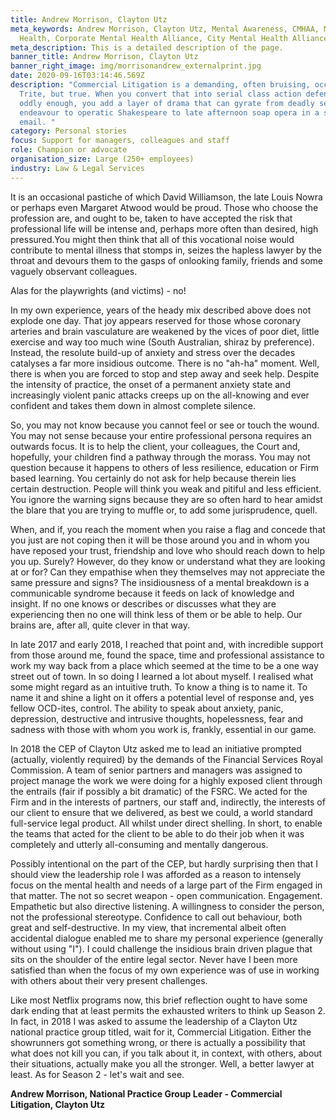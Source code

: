 ```yaml
---
title: Andrew Morrison, Clayton Utz
meta_keywords: Andrew Morrison, Clayton Utz, Mental Awareness, CMHAA, Mental
  Health, Corporate Mental Health Alliance, City Mental Health Alliance
meta_description: This is a detailed description of the page.
banner_title: Andrew Morrison, Clayton Utz
banner_right_image: img/morrisonandrew_externalprint.jpg
date: 2020-09-16T03:14:46.569Z
description: "Commercial Litigation is a demanding, often bruising, occupation.
  Trite, but true. When you convert that into serial class action defence then,
  oddly enough, you add a layer of drama that can gyrate from deadly serious
  endeavour to operatic Shakespeare to late afternoon soap opera in a single
  email. "
category: Personal stories
focus: Support for managers, colleagues and staff
role: Champion or advocate
organisation_size: Large (250+ employees)
industry: Law & Legal Services
---
```

It is an occasional pastiche of which David Williamson, the late Louis Nowra or perhaps even Margaret Atwood would be proud. Those who choose the profession are, and ought to be, taken to have accepted the risk that professional life will be intense and, perhaps more often than desired, high pressured.You might then think that all of this vocational noise would contribute to mental illness that stomps in, seizes the hapless lawyer by the throat and devours them to the gasps of onlooking family, friends and some vaguely observant colleagues.

Alas for the playwrights (and victims) - no!

In my own experience, years of the heady mix described above does not explode one day. That joy appears reserved for those whose coronary arteries and brain vasculature are weakened by the vices of poor diet, little exercise and way too much wine (South Australian, shiraz by preference). Instead, the resolute build-up of anxiety and stress over the decades catalyses a far more insidious outcome. There is no "ah-ha" moment. Well, there is when you are forced to stop and step away and seek help. Despite the intensity of practice, the onset of a permanent anxiety state and increasingly violent panic attacks creeps up on the all-knowing and ever confident and takes them down in almost complete silence.

So, you may not know because you cannot feel or see or touch the wound. You may not sense because your entire professional persona requires an outwards focus. It is to help the client, your colleagues, the Court and, hopefully, your children find a pathway through the morass. You may not question because it happens to others of less resilience, education or Firm based learning. You certainly do not ask for help because therein lies certain destruction. People will think you weak and pitiful and less efficient. You ignore the warning signs because they are so often hard to hear amidst the blare that you are trying to muffle or, to add some jurisprudence, quell.

When, and if, you reach the moment when you raise a flag and concede that you just are not coping then it will be those around you and in whom you have reposed your trust, friendship and love who should reach down to help you up. Surely? However, do they know or understand what they are looking at or for? Can they empathise when they themselves may not appreciate the same pressure and signs? The insidiousness of a mental breakdown is a communicable syndrome because it feeds on lack of knowledge and insight. If no one knows or describes or discusses what they are experiencing then no one will think less of them or be able to help. Our brains are, after all, quite clever in that way.

In late 2017 and early 2018, I reached that point and, with incredible support from those around me, found the space, time and professional assistance to work my way back from a place which seemed at the time to be a one way street out of town. In so doing I learned a lot about myself. I realised what some might regard as an intuitive truth. To know a thing is to name it. To name it and shine a light on it offers a potential level of response and, yes fellow OCD-ites, control. The ability to speak about anxiety, panic, depression, destructive and intrusive thoughts, hopelessness, fear and sadness with those with whom you work is, frankly, essential in our game.

In 2018 the CEP of Clayton Utz asked me to lead an initiative prompted (actually, violently required) by the demands of the Financial Services Royal Commission. A team of senior partners and managers was assigned to project manage the work we were doing for a highly exposed client through the entrails (fair if possibly a bit dramatic) of the FSRC. We acted for the Firm and in the interests of partners, our staff and, indirectly, the interests of our client to ensure that we delivered, as best we could, a world standard full-service legal product. All whilst under direct shelling. In short, to enable the teams that acted for the client to be able to do their job when it was completely and utterly all-consuming and mentally dangerous.

Possibly intentional on the part of the CEP, but hardly surprising then that I should view the leadership role I was afforded as a reason to intensely focus on the mental health and needs of a large part of the Firm engaged in that matter. The not so secret weapon - open communication. Engagement. Empathetic but also directive listening. A willingness to consider the person, not the professional stereotype. Confidence to call out behaviour, both great and self-destructive. In my view, that incremental albeit often accidental dialogue enabled me to share my personal experience (generally without using "I"). I could challenge the insidious brain driven plague that sits on the shoulder of the entire legal sector. Never have I been more satisfied than when the focus of my own experience was of use in working with others about their very present challenges.

Like most Netflix programs now, this brief reflection ought to have some dark ending that at least permits the exhausted writers to think up Season 2. In fact, in 2018 I was asked to assume the leadership of a Clayton Utz national practice group titled, wait for it, Commercial Litigation. Either the showrunners got something wrong, or there is actually a possibility that what does not kill you can, if you talk about it, in context, with others, about their situations, actually make you all the stronger. Well, a better lawyer at least. As for Season 2 - let's wait and see.

**Andrew Morrison, National Practice Group Leader - Commercial Litigation, Clayton Utz**